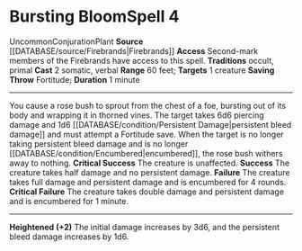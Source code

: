 ﻿---
actions: '[two-actions]'
area: null
bloodline: null
component:
- Somatic
- Verbal
cost: null
deity: null
domain: null
duration: 1 minute
element: null
heighten: '+2'
heighten_level: 4, 6, 8, 10
id: '1280'
lesson: null
level: '4'
mystery: null
name: Bursting Bloom
patron_theme: null
range: 60 feet
rarity: Uncommon
requirement: null
rus_type_level: null
saving_throw: Fortitude
school: Conjuration
source: '[[DATABASE/source/Firebrands|Firebrands]]'
target: 1 creature
tradition:
- Occult
- Primal
trait:
- '[[DATABASE/trait/Conjuration|Conjuration]]'
- '[[DATABASE/trait/Plant|Plant]]'
- '[[DATABASE/trait/Uncommon|Uncommon]]'
trigger: null
type: Spell

---
# Bursting Bloom<span class="item-type">Spell 4</span>

<span class="trait-uncommon item-trait">Uncommon</span><span class="item-trait">Conjuration</span><span class="item-trait">Plant</span>
**Source** [[DATABASE/source/Firebrands|Firebrands]]
**Access** Second-mark members of the Firebrands have access to this spell.
**Traditions** occult, primal
**Cast** <span class="action-icon">2</span> somatic, verbal
**Range** 60 feet; **Targets** 1 creature
**Saving Throw** Fortitude; **Duration** 1 minute

---
You cause a rose bush to sprout from the chest of a foe, bursting out of its body and wrapping it in thorned vines. The target takes 6d6 piercing damage and 1d6 [[DATABASE/condition/Persistent Damage|persistent bleed damage]] and must attempt a Fortitude save. When the target is no longer taking persistent bleed damage and is no longer [[DATABASE/condition/Encumbered|encumbered]], the rose bush withers away to nothing.
**Critical Success** The creature is unaffected.
**Success** The creature takes half damage and no persistent damage.
**Failure** The creature takes full damage and persistent damage and is encumbered for 4 rounds.
**Critical Failure** The creature takes double damage and persistent damage and is encumbered for 1 minute.

---
**Heightened (+2)** The initial damage increases by 3d6, and the persistent bleed damage increases by 1d6.
